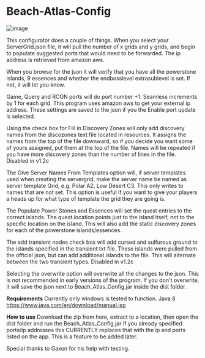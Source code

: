# Beach-Atlas-Config
 
![image](https://user-images.githubusercontent.com/105144083/170857232-719c3005-16a0-459c-beee-9eec747dedfa.png)

This configurator does a couple of things.  When you select your ServerGrid.json file, it will pull the number of x grids and y grids, and begin to populate suggested ports that would need to be forwarded.  The ip address is retrieved from amazon aws.

When you browse for the json it will verify that you have all the powerstone islands, 9 essences and whether the endbosslevel extrasublevel is set.  If not, it will let you know.

Game, Query and RCON ports will do port number +1.  Seamless increments by 1 for each grid. This program uses amazon aws to get your external ip address.  These settings are saved to the json if you the Enable port update is selected.  

Using the check box for Fill in Discovery Zones will only add discovery names from the discozones text file located in resources.  It assigns the names from the top of the file downward, so if you decide you want some of yours assigned, put them at the top of the file.  Names will be repeated if you have more discovery zones than the number of lines in the file.  Disabled in v1.2c

The Give Server Names From Templates option will, if server templates used when creating the servergrid, make the server name be named as server template Grid, e.g. Polar A2, Low Desert C3.  This only writes to names that are not set.  This option is useful if you want to give your players a heads up for what type of template the grid they are going is.

The Populate Power Stones and Essences will set the quest entries to the correct islands.  The quest location points just to the island itself, not to the specific location on the island.  This will also add the static discovery zones for each of the powerstone islands/essences.

The add transient nodes check box will add cursed and sulfurous ground to the islands specified in the transient.txt file.  These islands were pulled from the official json, but can add additional islands to the file.  This will alternate between the two transient types.  Disabled in v1.2c

Selecting the overwrite option will overwrite all the changes to the json.  This is not recommended in early versions of the program.  If you don't overwrite, it will save the json next to Beach_Atlas_Config.jar inside the dist folder.

**Requirements**
Currently only windows is tested to function.
Java 8 https://www.java.com/en/download/manual.jsp

**How to use**
Download the zip from here, extract to a location, then open the dist folder and run the Beach_Atlas_Config.jar  If you already specified ports/ip addresses this CURRENTLY replaces that with the ip and ports listed on the app.  This is a feature to be added later.

Special thanks to Gaxon for his help with testing.
